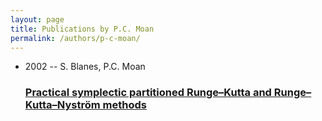 ```yaml
---
layout: page
title: Publications by P.C. Moan
permalink: /authors/p-c-moan/
---
```


<ul class="post-list">
<li><span class='post-meta'>2002 -- S. Blanes, P.C. Moan</span><h3><a class='post-link' href='../../practical-symplectic-partitioned-runge-kutta-and-runge-kutta-nystrom-methods'>Practical symplectic partitioned Runge–Kutta and Runge–Kutta–Nyström methods</a></h3></li>

</ul>

